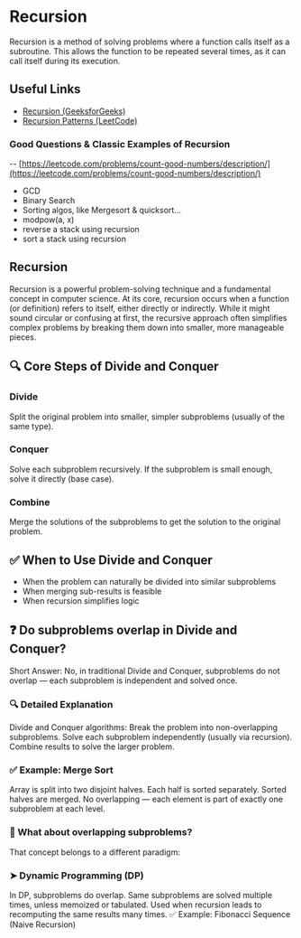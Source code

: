 # Recursion

Recursion is a method of solving problems where a function calls itself as a subroutine. This allows the function to be repeated several times, as it can call itself during its execution.

## Useful Links

- [Recursion (GeeksforGeeks)](https://www.geeksforgeeks.org/recursion/)
- [Recursion Patterns (LeetCode)](https://leetcode.com/discuss/general-discussion/460599/blind-75-leetcode-questions-classified)

### Good Questions & Classic Examples of Recursion

-- [https://leetcode.com/problems/count-good-numbers/description/](https://leetcode.com/problems/count-good-numbers/description/)
- GCD
- Binary Search
- Sorting algos, like Mergesort & quicksort...
- modpow(a, x)
- reverse a stack using recursion
- sort a stack using recursion

## Recursion
Recursion is a powerful problem-solving technique and a fundamental concept in computer science. At its core, recursion occurs when a function (or definition) refers to itself, either directly or indirectly. While it might sound circular or confusing at first, the recursive approach often simplifies complex problems by breaking them down into smaller, more manageable pieces.

## 🔍 Core Steps of Divide and Conquer
### Divide
Split the original problem into smaller, simpler subproblems (usually of the same type).
### Conquer
Solve each subproblem recursively. If the subproblem is small enough, solve it directly (base case).
### Combine
Merge the solutions of the subproblems to get the solution to the original problem.

## ✅ When to Use Divide and Conquer
- When the problem can naturally be divided into similar subproblems
- When merging sub-results is feasible
- When recursion simplifies logic


## ❓ Do subproblems overlap in Divide and Conquer?
Short Answer:
No, in traditional Divide and Conquer, subproblems do not overlap — each subproblem is independent and solved once.

### 🔍 Detailed Explanation
Divide and Conquer algorithms:
Break the problem into non-overlapping subproblems.
Solve each subproblem independently (usually via recursion).
Combine results to solve the larger problem.

### ✅ Example: Merge Sort
Array is split into two disjoint halves.
Each half is sorted separately.
Sorted halves are merged.
No overlapping — each element is part of exactly one subproblem at each level.

### 🔄 What about overlapping subproblems?
That concept belongs to a different paradigm:

### ➤ Dynamic Programming (DP)
In DP, subproblems do overlap.
Same subproblems are solved multiple times, unless memoized or tabulated.
Used when recursion leads to recomputing the same results many times.
✅ Example: Fibonacci Sequence (Naive Recursion)